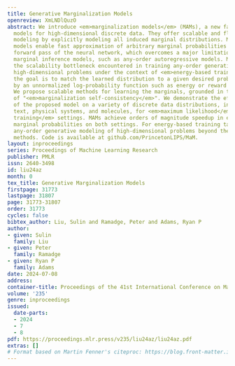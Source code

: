 ```yaml
---
title: Generative Marginalization Models
openreview: XmLNDlQuzO
abstract: We introduce <em>marginalization models</em> (MAMs), a new family of generative
  models for high-dimensional discrete data. They offer scalable and flexible generative
  modeling by explicitly modeling all induced marginal distributions. Marginalization
  models enable fast approximation of arbitrary marginal probabilities with a single
  forward pass of the neural network, which overcomes a major limitation of arbitrary
  marginal inference models, such as any-order autoregressive models. MAMs also address
  the scalability bottleneck encountered in training any-order generative models for
  high-dimensional problems under the context of <em>energy-based training</em>, where
  the goal is to match the learned distribution to a given desired probability (specified
  by an unnormalized log-probability function such as energy or reward function).
  We propose scalable methods for learning the marginals, grounded in the concept
  of "<em>marginalization self-consistency</em>". We demonstrate the effectiveness
  of the proposed model on a variety of discrete data distributions, including images,
  text, physical systems, and molecules, for <em>maximum likelihood</em> and <em>energy-based
  training</em> settings. MAMs achieve orders of magnitude speedup in evaluating the
  marginal probabilities on both settings. For energy-based training tasks, MAMs enable
  any-order generative modeling of high-dimensional problems beyond the scale of previous
  methods. Code is available at github.com/PrincetonLIPS/MaM.
layout: inproceedings
series: Proceedings of Machine Learning Research
publisher: PMLR
issn: 2640-3498
id: liu24az
month: 0
tex_title: Generative Marginalization Models
firstpage: 31773
lastpage: 31807
page: 31773-31807
order: 31773
cycles: false
bibtex_author: Liu, Sulin and Ramadge, Peter and Adams, Ryan P
author:
- given: Sulin
  family: Liu
- given: Peter
  family: Ramadge
- given: Ryan P
  family: Adams
date: 2024-07-08
address:
container-title: Proceedings of the 41st International Conference on Machine Learning
volume: '235'
genre: inproceedings
issued:
  date-parts:
  - 2024
  - 7
  - 8
pdf: https://proceedings.mlr.press/v235/liu24az/liu24az.pdf
extras: []
# Format based on Martin Fenner's citeproc: https://blog.front-matter.io/posts/citeproc-yaml-for-bibliographies/
---
```

